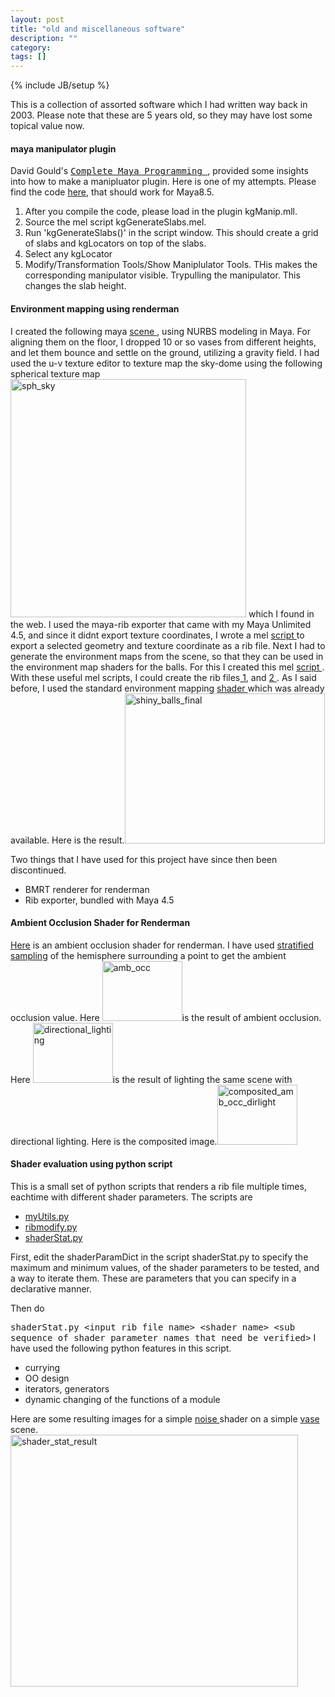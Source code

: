 ```yaml
---
layout: post
title: "old and miscellaneous software"
description: ""
category: 
tags: []
---
```

{% include JB/setup %}

This is a collection of assorted software which I had written way back in 2003. Please note that these are 5 years old, so they may have lost some topical value now.




<h4>maya manipulator plugin</h4>
David Gould's <a href="http://www.davidgould.com/"><tt>Complete Maya Programming </tt></a>, provided some insights into how to make  a manipluator plugin. Here is one of my attempts.
Please find the code <a href="http://kgeorge-lib.googlecode.com/files/kgeorge-lib_maya_manipulator_12_03_08.rar">here</a>, that should work for Maya8.5.
<ol>
	<li>After you compile the code, please load in the plugin kgManip.mll.</li>
	<li>Source the mel script kgGenerateSlabs.mel.</li>
	<li>Run 'kgGenerateSlabs()' in the script window. This should create a grid of slabs and kgLocators
on top of the slabs.</li>
	<li>Select any kgLocator</li>
	<li>Modify/Transformation Tools/Show Maniplulator Tools. THis makes the corresponding manipulator visible. Trypulling the manipulator. This changes the slab height.</li>
</ol>
<h4>Environment mapping using renderman</h4>
I created the  following maya <a href="http://code.google.com/p/kgeorge-lib/source/browse/trunk/kg_renderman_env/vases_on_ground.mb"> scene </a> , using NURBS modeling in Maya. For aligning them on the floor, I dropped 10 or so vases from different heights,
and let them bounce and settle on the ground, utilizing a gravity field.
I had used the u-v texture editor to texture map the sky-dome using the following  spherical texture map <img class="alignnone size-full wp-image-98" title="sph_sky" src="http://kogocher.wordpress.com/files/2008/12/sph_sky.jpg" alt="sph_sky" width="377" height="381" /> which I found in the web. I used the maya-rib exporter that came with my Maya Unlimited 4.5, and since it didnt  export texture coordinates, I wrote  a mel
<a href="http://code.google.com/p/kgeorge-lib/source/browse/trunk/kg_renderman_env/kgRibExportGeometry.mel">script </a> to export a selected geometry and texture coordinate as a rib file.
Next I had to generate the environment maps from the scene, so that they can be used in the environment map shaders for the balls. For this I created this mel <a href="http://code.google.com/p/kgeorge-lib/source/browse/trunk/kg_renderman_env/kgComputeEnvmap.mel"> script </a>. With these useful mel scripts, I could create the rib files<a href="http://code.google.com/p/kgeorge-lib/source/browse/trunk/kg_renderman_env/vases_on_ground.rib"> 1</a>, and
<a href="http://code.google.com/p/kgeorge-lib/source/browse/trunk/kg_renderman_env/vases_on_ground_geom.rib">2 </a>. As I said before, I used the standard environment mapping <a href="http://code.google.com/p/kgeorge-lib/source/browse/trunk/kg_renderman_env/kgEnv.sl"> shader </a> which was already available. Here is the result.<img class="alignnone size-full wp-image-99" title="shiny_balls_final" src="http://kogocher.wordpress.com/files/2008/12/shiny_balls_final.jpg" alt="shiny_balls_final" width="320" height="240" />

Two things that I have used  for this project have since then been discontinued.
<ul>
	<li>BMRT renderer for renderman</li>
	<li>Rib exporter, bundled with  Maya 4.5</li>
</ul>
<h4>Ambient Occlusion Shader for Renderman</h4>
<a href="http://code.google.com/p/kgeorge-lib/source/browse/trunk/kg_renderman_amb_occ/occsurf.sl">Here</a> is an ambient occlusion shader for renderman. I have used <a href="http://en.wikipedia.org/wiki/Stratified_sampling">stratified sampling</a> of the hemisphere surrounding a point to get the ambient occlusion value.   Here <img class="aligncenter size-thumbnail wp-image-108" title="amb_occ" src="http://kogocher.wordpress.com/files/2008/12/amb_occ.jpg?w=128" alt="amb_occ" width="128" height="96" />is the result of ambient occlusion. Here <img class="aligncenter size-thumbnail wp-image-111" title="directional_lighting" src="http://kogocher.wordpress.com/files/2008/12/directional_lighting.jpg?w=128" alt="directional_lighting" width="128" height="96" />is the result of lighting the same scene with directional lighting. Here is the composited image.<img class="aligncenter size-thumbnail wp-image-110" title="composited_amb_occ_dirlight" src="http://kogocher.wordpress.com/files/2008/12/composited_amb_occ_dirlight.jpg?w=128" alt="composited_amb_occ_dirlight" width="128" height="96" />
<h4>Shader evaluation using python script</h4>
This is a small set of python scripts that renders a rib file multiple times, eachtime with different shader parameters. The scripts are
<ul>
	<li> <a href="http://code.google.com/p/kgeorge-lib/source/browse/trunk/kg_renderman_shader_python/myUtils.py">myUtils.py</a></li>
	<li><a href="http://code.google.com/p/kgeorge-lib/source/browse/trunk/kg_renderman_shader_python/ribmodify.py">ribmodify.py</a></li>
	<li><a href="http://code.google.com/p/kgeorge-lib/source/browse/trunk/kg_renderman_shader_python/shaderStat.py">shaderStat.py</a></li>
</ul>
First, edit the shaderParamDict in the script shaderStat.py to specify the maximum and minimum values, of the shader parameters to be tested, and a way to iterate them. These are parameters that you can specify in a declarative manner.

Then do

<tt>shaderStat.py &lt;input rib file name&gt;  &lt;shader name&gt;
&lt;sub sequence of shader parameter names that need be verified&gt;</tt>
I have used the following python features in this script.
<ul>
	<li> currying</li>
	<li>OO design</li>
	<li> iterators, generators</li>
	<li> dynamic changing of the functions of a module</li>
</ul>
Here are some resulting images for a simple <a href="http://code.google.com/p/kgeorge-lib/source/browse/trunk/kg_renderman_shader_python/morange.sl">noise </a>shader
on a simple <a href="http://code.google.com/p/kgeorge-lib/source/browse/trunk/kg_renderman_shader_python/vase.rib">vase</a> scene.
<img class="aligncenter size-full wp-image-122" title="shader_stat_result" src="http://kogocher.wordpress.com/files/2008/12/shader_stat_result.jpg" alt="shader_stat_result" width="460" height="403" />